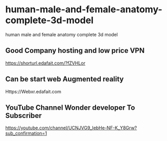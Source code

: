 # human-male-and-female-anatomy-complete-3d-model
human male and female anatomy complete 3d model

## Good Company hosting and low price VPN 
https://shorturl.edafait.com/?fZVHLor

## Can be start web Augmented reality

Https://Webxr.edafait.com


## YouTube Channel Wonder developer To Subscriber 
https://youtube.com/channel/UCNJVG9_IebHe-NF-K_Y8Grw?sub_confirmation=1

